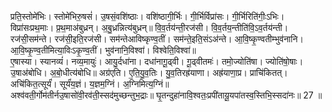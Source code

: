 

  
प्रति॒स्तोमे॑भिः। स्तोमे॑भिरु॒षसं॑। उ॒षसं॒वशि॑ष्ठाः। वशि॑ष्ठागी॒र्भिः। गी॒र्भिर्विप्रा॑सः। गी॒र्भिरिति॑गीः॒ऽभिः। विप्रा॑सःप्रथ॒माः। प्र॒थ॒माअ॑बुध्रन्। अ॒बु॒ध्रन्नित्य॑बुध्रन्॥ वि॒व॒र्तय॑न्ती॒रज॑सी। वि॒व॒र्तय॒न्तीति॑वि॒ऽव॒र्तय॑न्ती। रज॑सी॒सम॑न्ते। रज॑सी॒इति॒रज॑सी। सम॑न्तेआविष्कृण्व॒तीं। सम॑न्ते॒इति॒संऽअ॑न्ते। आ॒वि॒ष्कृ॒ण्वतीम्भुव॑नानि। आ॒वि॒ष्कृ॒ण्व॒तीमित्या॒विःऽकृ॒ण्व॒तीं। भुव॑नानि॒विश्वा॑। विश्वेति॒विश्वा॑॥  
ए॒षास्या। स्यानव्यं॑। नव्य॒मायुः॑। आयु॒र्दधा॑ना। दधा॑नागू॒ढ्वी। गू॒ढ्वीतमः॑। तमो॒ज्योति॑षा। ज्योति॑षो॒षाः। उ॒षाअ॑बोधि। अ॒बो॒धीत्य॑बोधि॥ अग्र॑एति। ए॒ति॒यु॒व॒तिः। यु॒व॒तिरह्र॑याणा। अह्र॑याणा॒प्र। प्राचि॑कितत्। अचि॑कित॒त्सूर्यं॑। सूर्यं॑य॒ज्ञं। य॒ज्ञम॒ग्निं। अ॒ग्निमित्य॒ग्निं॥  
अश्व॑वती॒र्गोम॑तीर्नउ॒षासो॑वी॒रव॑ती॒स्सद॑मुच्छन्तुभ॒द्राः॥ घृ॒तन्दुहा॑नावि॒श्वतः॒प्रपी॑तायू॒यपा॑तस्व॒स्तिभि॒स्सदा॑नः॥ 27 ॥  
